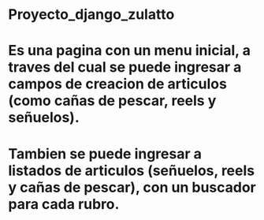 # Proyecto_django_zulatto
# Es una pagina con un menu inicial, a traves del cual se puede ingresar a campos de creacion de articulos (como cañas de pescar, reels y señuelos).
# Tambien se puede ingresar a listados de articulos (señuelos, reels y cañas de pescar), con un buscador para cada rubro.